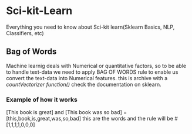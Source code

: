 # Sci-kit-Learn
Everything you need to know about Sci-kit learn(Sklearn Basics, NLP, Classifiers, etc)

## Bag of Words

Machine learnig deals with Numerical or quantitative factors, so to be able to handle text-data we need to apply BAG OF WORDS rule to enable us convert the text-data into Numerical features. this is archive with a *countVectorizer function()* check the documentation on sklearn.

### Example of how it works
[This book is great] and [This book was so bad] = [this,book,is,great,was,so,bad] this are the words and the rule will be #[1,1,1,1,0,0,0]